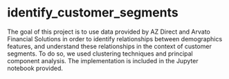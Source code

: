 # identify_customer_segments

The goal of this project is to use data provided by AZ Direct and Arvato Financial Solutions in order to identify relationships between demographics features, and understand these relationships in the context of customer segments. To do so, we used clustering techniques and principal component analysis. The implementation is included in the Jupyter notebook provided.

